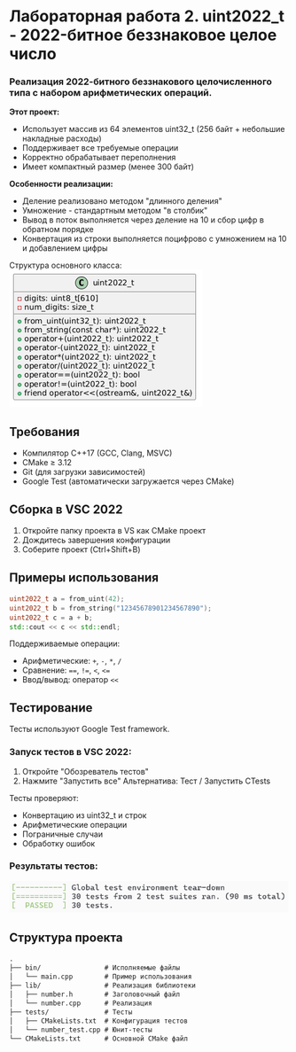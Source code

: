 # Лабораторная работа 2. uint2022_t - 2022-битное беззнаковое целое число

### Реализация 2022-битного беззнакового целочисленного типа с набором арифметических операций.

**Этот проект:**
- Использует массив из 64 элементов uint32_t (256 байт + небольшие накладные расходы)
- Поддерживает все требуемые операции
- Корректно обрабатывает переполнения
- Имеет компактный размер (менее 300 байт)

**Особенности реализации:**
- Деление реализовано методом "длинного деления"
- Умножение - стандартным методом "в столбик"
- Вывод в поток выполняется через деление на 10 и сбор цифр в обратном порядке
- Конвертация из строки выполняется поцифрово с умножением на 10 и добавлением цифры

Структура основного класса:
![UML](UML.png)

## Требования

- Компилятор C++17 (GCC, Clang, MSVC)
- CMake ≥ 3.12
- Git (для загрузки зависимостей)
- Google Test (автоматически загружается через CMake)

## Сборка в VSC 2022

1. Откройте папку проекта в VS как CMake проект
2. Дождитесь завершения конфигурации
3. Соберите проект (Ctrl+Shift+B)

## Примеры использования

```cpp
uint2022_t a = from_uint(42);
uint2022_t b = from_string("12345678901234567890");
uint2022_t c = a + b;
std::cout << c << std::endl;
```

Поддерживаемые операции:
- Арифметические: `+`, `-`, `*`, `/`
- Сравнение: `==`, `!=`, `<`, `<=`
- Ввод/вывод: оператор `<<`

## Тестирование

Тесты используют Google Test framework.

### Запуск тестов в VSC 2022:
1. Откройте "Обозреватель тестов"
2. Нажмите "Запустить все"
Альтернатива: Тест / Запустить CTests

Тесты проверяют:
- Конвертацию из uint32_t и строк
- Арифметические операции
- Пограничные случаи
- Обработку ошибок

### Результаты тестов:

![Tests](test_summary.png)

## Структура проекта

```
.
├── bin/                # Исполняемые файлы
│   └── main.cpp        # Пример использования
├── lib/                # Реализация библиотеки
│   ├── number.h        # Заголовочный файл
│   └── number.cpp      # Реализация
├── tests/              # Тесты
│   ├── CMakeLists.txt  # Конфигурация тестов
│   └── number_test.cpp # Юнит-тесты
└── CMakeLists.txt      # Основной CMake файл
```
